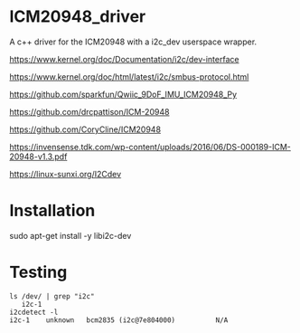 # ICM20948_driver

A c++ driver for the ICM20948 with a i2c_dev userspace wrapper.

https://www.kernel.org/doc/Documentation/i2c/dev-interface

https://www.kernel.org/doc/html/latest/i2c/smbus-protocol.html

https://github.com/sparkfun/Qwiic_9DoF_IMU_ICM20948_Py

https://github.com/drcpattison/ICM-20948

https://github.com/CoryCline/ICM20948

https://invensense.tdk.com/wp-content/uploads/2016/06/DS-000189-ICM-20948-v1.3.pdf

https://linux-sunxi.org/I2Cdev


# Installation

sudo apt-get install -y libi2c-dev

# Testing

```
ls /dev/ | grep "i2c"
   i2c-1
i2cdetect -l
i2c-1    unknown   bcm2835 (i2c@7e804000)          N/A
```

